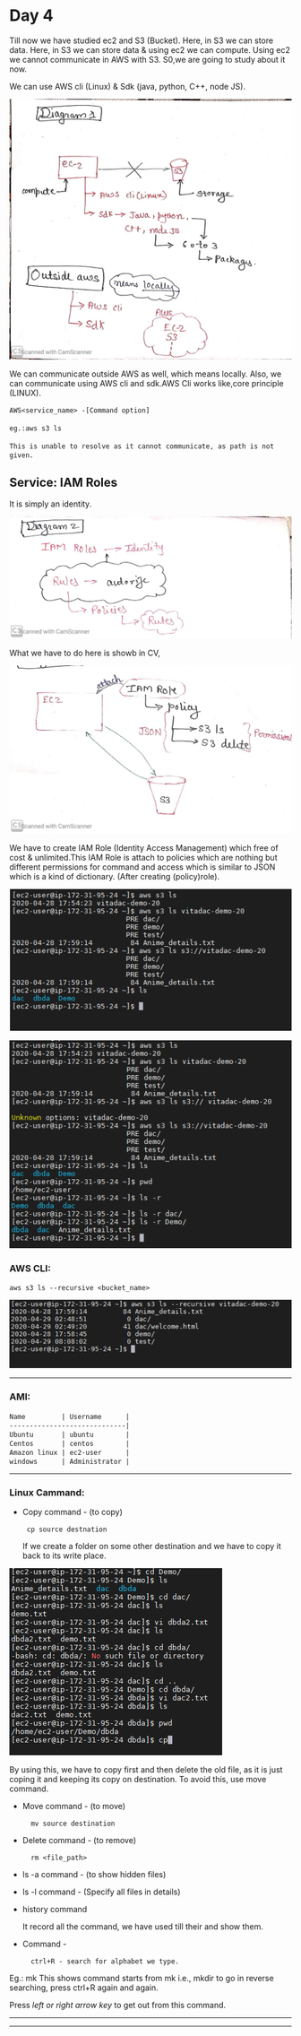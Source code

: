# Day 4

Till now we have studied ec2 and S3 (Bucket). Here, in S3 we can store data. Here, in S3 we can store data & using ec2 we can compute. Using ec2 we cannot communicate in AWS  with S3. S0,we are going to study about it now.

We can use AWS cli (Linux) & Sdk (java, python, C++, node JS).

![SS1](./Diagram1.jpeg)

We can communicate outside AWS as well, which means locally. Also, we can communicate  using AWS cli and sdk.AWS Cli works like,core principle (LINUX).

    AWS<service_name> -[Command option]

    eg.:aws s3 ls
    
    This is unable to resolve as it cannot communicate, as path is not given.


## Service: IAM Roles

It is simply an identity.

![SS1](./Diagram2.jpeg)

 What we have to do here is showb in CV,

 ![SS1](./Diagram3.jpeg)


We have to create IAM Role (Identity Access Management) which free of cost & unlimited.This IAM Role is attach to policies which are nothing but different permissions for command and access which is similar to JSON which is a kind of dictionary. (After creating (policy)role).

![SS1](./Screenshot_1.png)

![SS1](./Screenshot_2.png)

### AWS CLI:

    aws s3 ls --recursive <bucket_name>

![SS1](./Screenshot_3.png)

***

### AMI:

    Name         | Username      |
    -----------------------------|
    Ubuntu       | ubuntu        |
    Centos       | centos        |
    Amazon linux | ec2-user      |
    windows      | Administrator |

***

### Linux Cammand:
 * Copy command - (to copy)
    
        cp source destnation

    If we create a folder on some other destination and we have to copy it back to its write place.

![SS1](./Screenshot_5.png)

By using this, we have to copy first and then delete the old file, as it is just coping it and keeping its copy on destination. To avoid this, use move command. 

* Move command - (to move)
  
        mv source destination

* Delete command - (to remove)

        rm <file_path>
 
* ls -a command - (to show hidden files)

* ls -l command - (Specify all files in details)

* history command 
  
   It record all the       command, we have used till their and show them.

* Command - 

        ctrl+R - search for alphabet we type.

Eg.: mk
This shows command starts from mk i.e., mkdir to go in reverse searching, press ctrl+R again and again.

Press _left or right arrow key_ to get out from this command.
***
***

